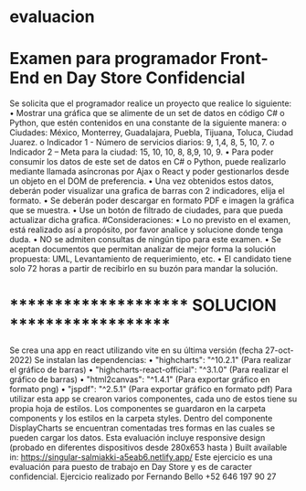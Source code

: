 # evaluacion
# Examen para programador Front-End en Day Store Confidencial
Se solicita que el programador realice un proyecto que realice lo siguiente:
  • Mostrar una gráfica que se alimente de un set de datos en código C# o Python, que estén contenidos en una constante de la siguiente manera:
    o Ciudades: México, Monterrey, Guadalajara, Puebla, Tijuana, Toluca, Ciudad Juarez.
    o Indicador 1 - Número de servicios diarios: 9, 1,4, 8, 5, 10, 7.
    o Indicador 2 – Meta para la ciudad: 15, 10, 10, 8, 8,9, 10, 9.
  • Para poder consumir los datos de este set de datos en C# o Python, puede realizarlo mediante llamada asíncronas por Ajax o React y poder gestionarlos desde un objeto en el DOM de preferencia.
  • Una vez obtenidos estos datos, deberán poder visualizar una grafica de barras con 2 indicadores, elija el formato.
  • Se deberán poder descargar en formato PDF e imagen la gráfica que se muestra.
  • Use un botón de filtrado de ciudades, para que pueda actualizar dicha grafica.
#Consideraciones:
  • Lo no previsto en el examen, está realizado así a propósito, por favor analice y solucione donde tenga duda.
  • NO se admiten consultas de ningún tipo para este examen.
  • Se aceptan documentos que permitan analizar de mejor forma la solución propuesta: UML, Levantamiento de requerimiento, etc.
  • El candidato tiene solo 72 horas a partir de recibirlo en su buzón para mandar la solución.
# ******************** SOLUCION ******************
Se crea una app en react utilizando vite en su última versión (fecha 27-oct-2022)
Se instalan las dependencias:
 • "highcharts": "^10.2.1" (Para realizar el gráfico de barras)
 • "highcharts-react-official": "^3.1.0" (Para realizar el gráfico de barras)
 • "html2canvas": "^1.4.1" (Para exportar gráfico en formato png)
 • "jspdf": "^2.5.1" (Para exportar gráfico en formato pdf)
Para utilizar esta app se crearon varios componentes, cada uno de estos tiene su propia hoja de estilos.
Los componentes se guardaron en la carpeta components y los estilos en la carpeta styles.
Dentro del componente DisplayCharts se encuentran comentadas tres formas en las cuales se pueden cargar los datos.
Esta evaluación incluye responsive design (probado en diferentes dispositivos desde 280x653 hasta )
Built available in: https://singular-salmiakki-a5eab6.netlify.app/
Este ejercicio es una evaluación para puesto de trabajo en Day Store y es de caracter confidencial.
Ejercicio realizado por Fernando Bello +52 646 197 90 27
